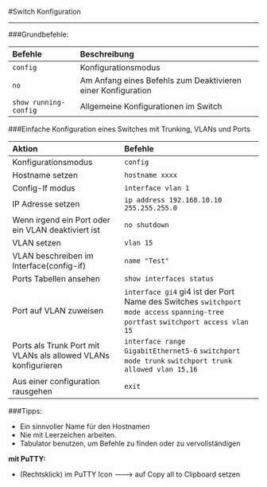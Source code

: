 
#Switch Konfiguration
 
----

###Grundbefehle:

| **Befehle** | **Beschreibung**|
|:----|:-------|
|`config`| Konfigurationsmodus|
|`no`| Am Anfang eines Befehls zum Deaktivieren einer Konfiguration |
|`show running-config`| Allgemeine Konfigurationen im Switch|


###Einfache Konfiguration eines Switches mit Trunking, VLANs und Ports

|**Aktion**|**Befehle**|
|:------------|:-------------|
| Konfigurationsmodus | `config` |
| Hostname setzen | `hostname xxxx` |
| Config-If modus | `interface vlan 1` |
| IP Adresse setzen | `ip address 192.168.10.10 255.255.255.0` |
|Wenn irgend ein Port oder ein VLAN deaktiviert ist | `no shutdown` |
| VLAN setzen | `vlan 15 ` |
| VLAN beschreiben im Interface(config-if) | `name "Test" ` |
| Ports Tabellen ansehen  | `show interfaces status` |
| Port auf VLAN  zuweisen | `interface gi4` gi4 ist der Port Name des Switches `switchport mode access`  `spanning-tree portfast`  `switchport access vlan 15`|
| Ports als Trunk Port mit VLANs  als allowed VLANs konfigurieren | `interface range GigabitEthernet5-6` `switchport mode trunk` `switchport trunk allowed vlan 15,16`|
| Aus einer configuration rausgehen  | `exit` |

###Tipps:
- Ein sinnvoller Name für den Hostnamen  
- Nie mit Leerzeichen arbeiten.  
- Tabulator benutzen, um Befehle zu finden oder zu vervollständigen   

**mit PuTTY:**  
- (Rechtsklick) im PuTTY Icon ---> auf Copy all to Clipboard setzen   
